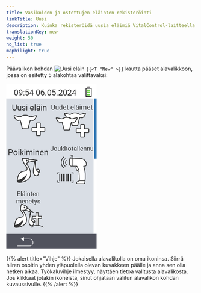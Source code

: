 ```yaml
---
title: Vasikoiden ja ostettujen eläinten rekisteröinti
linkTitle: Uusi
description: Kuinka rekisteröidä uusia eläimiä VitalControl-laitteella.
translationKey: new
weight: 50
no_list: true
maphilight: true
---
```

Päävalikon kohdan <img src="/icons/main/new-animal.svg" width="35" align="bottom" alt="Uusi eläin" /> `{{<T "New" >}}` kautta pääset alavalikkoon, jossa on esitetty 5 alakohtaa valittavaksi:

<img src="images/neuen.png" alt="VitalControl Uusi" title="Uusi" usemap="#workmap" class="maphilight" />

<map name="workmap">
  <area shape="rect" coords="3,40,116,160" alt="Uusi eläin" title="Kuinka rekisteröidä uusi eläin käyttäen VitalControl-laitetta&#10;Hiiren klikkaus: avaa dokumentaatio" href="/fi/docs/new/animal/">
  <area shape="rect" coords="3,160,116,280" alt="Vasikointi" title="Kuinka rekisteröidä uusi vasikointi käyttäen VitalControl-laitetta&#10;Hiiren klikkaus: avaa dokumentaatio" href="/fi/docs/new/calving/">
  <area shape="rect" coords="3,280,116,399" alt="Eläimen menetys" title="Kuinka rekisteröidä eläimen menetys käyttäen VitalControl-laitetta&#10;Hiiren klikkaus: avaa dokumentaatio" href="/fi/docs/new/animal-loss/">

  <area shape="rect" coords="116,40,230,160" alt="Uudet eläimet" title="Kuinka luoda useita uusia eläimiä VitalControl-laitteella yhdellä toimenpiteellä&#10;Hiiren klikkaus: avaa dokumentaatio" href="/fi/docs/new/animals/">
  <area shape="rect" coords="116,160,230,280" alt="Erärekisteröinti" title="Käytä viivakoodinlukijaa rekisteröidäksesi useita eläimiä&#10;Hiiren klikkaus: avaa dokumentaatio" href="/fi/docs/new/bulk-recording/">

  <area shape="rect" coords="1,401,100,439" alt="Takaisin" title="Hyppää takaisin yksi taso&#10;Hiiren klikkaus: dokumentaatioon" href="/fi/docs/menu/mainmenu/">
</map>

{{% alert title="Vihje" %}}
Jokaisella alavalikolla on oma ikoninsa. Siirrä hiiren osoitin yhden yläpuolella olevan kuvakkeen päälle ja anna sen olla hetken aikaa. Työkaluvihje ilmestyy, näyttäen tietoa valitusta alavalikosta. Jos klikkaat jotakin ikoneista, sinut ohjataan valitun alavalikon kohdan kuvaussivulle.
{{% /alert %}}
